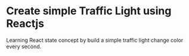 # Create simple Traffic Light using Reactjs

Learning React state concept by build a simple traffic light change color every second.
